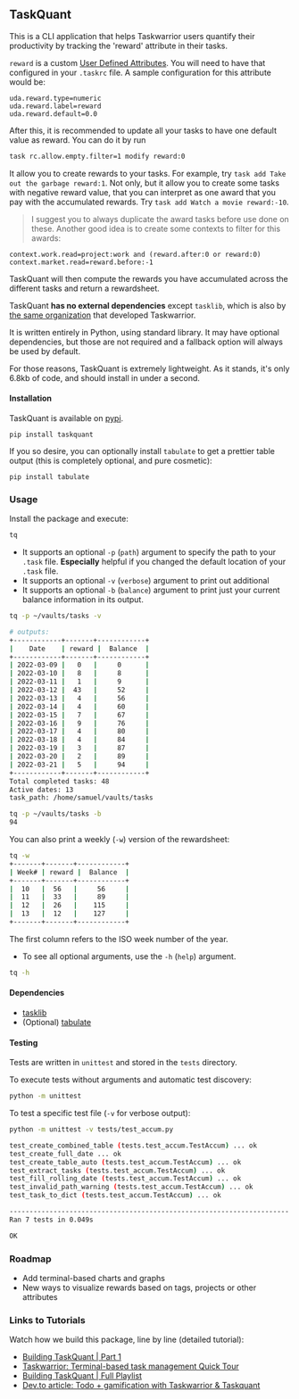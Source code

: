## TaskQuant
This is a CLI application that helps Taskwarrior users quantify their productivity by tracking the 'reward' attribute in their tasks.

`reward` is a custom [User Defined Attributes](https://taskwarrior.org/docs/udas.html). You will need to have that configured in your `.taskrc` file. A sample configuration for this attribute would be:

```
uda.reward.type=numeric
uda.reward.label=reward
uda.reward.default=0.0
```
After this, it is recommended to update all your tasks to have one default value as reward. You can do it by run
```bash
task rc.allow.empty.filter=1 modify reward:0
```
It allow you to create rewards to your tasks. For example, try `task add Take out the garbage reward:1`.
Not only, but it allow you to create some tasks with negative reward value, that you can interpret as one award that you pay with the accumulated rewards. Try `task add Watch a movie reward:-10`.
> I suggest you to always duplicate the award tasks before use done on these.
Another good idea is to create some contexts to filter for this awards:
```
context.work.read=project:work and (reward.after:0 or reward:0)
context.market.read=reward.before:-1
```

TaskQuant will then compute the rewards you have accumulated across the different tasks and return a rewardsheet.

TaskQuant **has no external dependencies** except `tasklib`, which is also by [the same organization](https://github.com/GothenburgBitFactory) that developed Taskwarrior. 

It is written entirely in Python, using standard library. It may have optional dependencies, but those are not required and a fallback option will always be used by default. 

For those reasons, TaskQuant is extremely lightweight. As it stands, it's only 6.8kb of code, and should install in under a second.

#### Installation
TaskQuant is available on [pypi](https://pypi.org/project/taskquant/).
```
pip install taskquant
```
If you so desire, you can optionally install `tabulate` to get a prettier table output (this is completely optional, and pure cosmetic):
```
pip install tabulate
```


### Usage
Install the package and execute:

```bash
tq 
```

- It supports an optional `-p` (`path`) argument to specify the path to your `.task` file. **Especially** helpful if you changed the default location of your `.task` file.
- It supports an optional `-v` (`verbose`) argument to print out additional
- It supports an optional `-b` (`balance`) argument to print just your current balance
information in its output.

```bash
tq -p ~/vaults/tasks -v 

# outputs:
+------------+-------+------------+
|    Date    | reward |  Balance  |
+------------+-------+------------+
| 2022-03-09 |   0   |     0      |
| 2022-03-10 |   8   |     8      |
| 2022-03-11 |   1   |     9      |
| 2022-03-12 |  43   |     52     |
| 2022-03-13 |   4   |     56     |
| 2022-03-14 |   4   |     60     |
| 2022-03-15 |   7   |     67     |
| 2022-03-16 |   9   |     76     |
| 2022-03-17 |   4   |     80     |
| 2022-03-18 |   4   |     84     |
| 2022-03-19 |   3   |     87     |
| 2022-03-20 |   2   |     89     |
| 2022-03-21 |   5   |     94     |
+------------+-------+------------+
Total completed tasks: 48
Active dates: 13
task_path: /home/samuel/vaults/tasks
```
```bash
tq -p ~/vaults/tasks -b 
94
```


You can also print a weekly (`-w`) version of the rewardsheet:

```bash
tq -w 
+-------+-------+------------+
| Week# | reward |  Balance  |
+-------+-------+------------+
|  10   |  56   |     56     |
|  11   |  33   |     89     |
|  12   |  26   |    115     |
|  13   |  12   |    127     |
+-------+-------+------------+
```
The first column refers to the ISO week number of the year.


- To see all optional arguments, use the `-h` (`help`) argument.

```bash
tq -h
```

#### Dependencies
- [tasklib](https://github.com/GothenburgBitFactory/tasklib)
- (Optional) [tabulate](https://github.com/astanin/python-tabulate)

#### Testing
Tests are written in `unittest` and stored in the `tests` directory.

To execute tests without arguments and automatic test discovery:

```bash
python -m unittest 
```

To test a specific test file (`-v` for verbose output):

```bash
python -m unittest -v tests/test_accum.py

test_create_combined_table (tests.test_accum.TestAccum) ... ok
test_create_full_date ... ok
test_create_table_auto (tests.test_accum.TestAccum) ... ok
test_extract_tasks (tests.test_accum.TestAccum) ... ok
test_fill_rolling_date (tests.test_accum.TestAccum) ... ok
test_invalid_path_warning (tests.test_accum.TestAccum) ... ok
test_task_to_dict (tests.test_accum.TestAccum) ... ok

----------------------------------------------------------------------
Ran 7 tests in 0.049s

OK


```

### Roadmap
- Add terminal-based charts and graphs
- New ways to visualize rewards based on tags, projects or other attributes

### Links to Tutorials
Watch how we build this package, line by line (detailed tutorial):
- [Building TaskQuant | Part 1](https://youtu.be/lT2jqmhRkxo)
- [Taskwarrior: Terminal-based task management Quick Tour](https://youtu.be/cDYIes9avW4)
- [Building TaskQuant | Full Playlist](https://youtube.com/playlist?list=PLXsFtK46HZxXIVE4tRjwMjwKFVaQSdT5W)
- [Dev.to article: Todo + gamification with Taskwarrior & Taskquant](https://dev.to/onlyphantom/todo-gamification-with-taskwarrior-taskquant-3e38)
